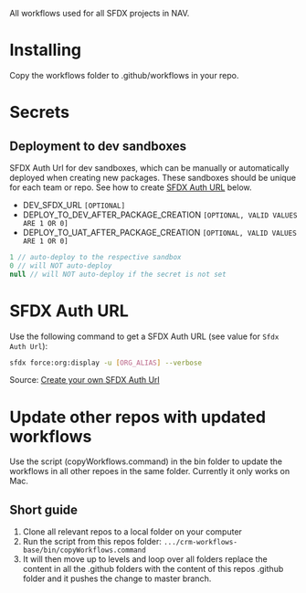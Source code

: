 All workflows used for all SFDX projects in NAV.

# Installing

Copy the workflows folder to .github/workflows in your repo.

# Secrets

## Deployment to dev sandboxes

SFDX Auth Url for dev sandboxes, which can be manually or automatically deployed when creating new packages. These sandboxes should be unique for each team or repo. See how to create [SFDX Auth URL](#SFDX-Auth-URL) below.

- DEV_SFDX_URL `[OPTIONAL]`
- DEPLOY_TO_DEV_AFTER_PACKAGE_CREATION `[OPTIONAL, VALID VALUES ARE 1 OR 0]`
- DEPLOY_TO_UAT_AFTER_PACKAGE_CREATION `[OPTIONAL, VALID VALUES ARE 1 OR 0]`

```java
1 // auto-deploy to the respective sandbox
0 // will NOT auto-deploy
null // will NOT auto-deploy if the secret is not set
```

# SFDX Auth URL

Use the following command to get a SFDX Auth URL (see value for `Sfdx Auth Url`):

```bash
sfdx force:org:display -u [ORG_ALIAS] --verbose
```

Source: [Create your own SFDX Auth Url](https://developer.salesforce.com/docs/atlas.en-us.sfdx_dev.meta/sfdx_dev/sfdx_dev_auth_view_info.htm)

# Update other repos with updated workflows

Use the script (copyWorkflows.command) in the bin folder to update the workflows in all other repoes in the same folder. Currently it only works on Mac.

## Short guide
1. Clone all relevant repos to a local folder on your computer
2. Run the script from this repos folder: ``.../crm-workflows-base/bin/copyWorkflows.command``
3. It will then move up to levels and loop over all folders replace the content in all the .github folders with the content of this repos .github folder and it pushes the change to master branch.
